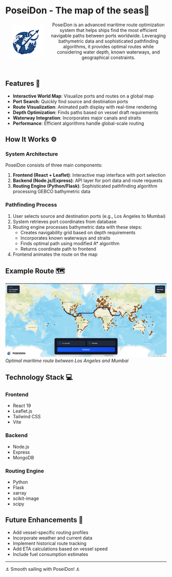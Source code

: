 # PoseiDon - The map of the seas🌊

<div align="center">
  <img src="./frontend/src/assets/logo.png" width="100" align="left" hspace="20" vspace="10">
  
  PoseiDon is an advanced maritime route optimization system that helps ships find the most efficient navigable paths between ports worldwide. Leveraging bathymetric data and sophisticated pathfinding algorithms, it provides optimal routes while considering water depth, known waterways, and geographical constraints.
</div>

<br>

## Features 🚢

- **Interactive World Map**: Visualize ports and routes on a global map
- **Port Search**: Quickly find source and destination ports
- **Route Visualization**: Animated path display with real-time rendering
- **Depth Optimization**: Finds paths based on vessel draft requirements
- **Waterway Integration**: Incorporates major canals and straits
- **Performance**: Efficient algorithms handle global-scale routing

## How It Works ⚙️

### System Architecture
PoseiDon consists of three main components:

1. **Frontend (React + Leaflet)**: Interactive map interface with port selection
2. **Backend (Node.js/Express)**: API layer for port data and route requests
3. **Routing Engine (Python/Flask)**: Sophisticated pathfinding algorithm processing GEBCO bathymetric data

### Pathfinding Process
1. User selects source and destination ports (e.g., Los Angeles to Mumbai)
2. System retrieves port coordinates from database
3. Routing engine processes bathymetric data with these steps:
   - Creates navigability grid based on depth requirements
   - Incorporates known waterways and straits
   - Finds optimal path using modified A* algorithm
   - Returns coordinate path to frontend
4. Frontend animates the route on the map

## Example Route 🗺️

![Los Angeles to Mumbai Route](./frontend/src/assets/image1.png)
*Optimal maritime route between Los Angeles and Mumbai*

## Technology Stack 💻

### Frontend
- React 19
- Leaflet.js
- Tailwind CSS
- Vite

### Backend
- Node.js
- Express
- MongoDB

### Routing Engine
- Python
- Flask
- xarray
- scikit-image
- scipy

## Future Enhancements 🔮

- Add vessel-specific routing profiles
- Incorporate weather and current data
- Implement historical route tracking
- Add ETA calculations based on vessel speed
- Include fuel consumption estimates

---

⚓ Smooth sailing with PoseiDon! ⚓
